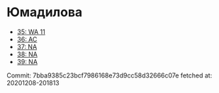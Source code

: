 # Юмадилова
- [35: WA 11](35.md)
- [36: AC](36.md)
- [37: NA](37.md)
- [38: NA](38.md)
- [39: NA](39.md)

Commit: 7bba9385c23bcf7986168e73d9cc58d32666c07e
 fetched at: 20201208-201813
